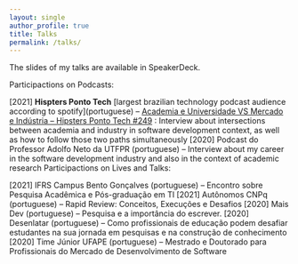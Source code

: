 ```yaml
---
layout: single
author_profile: true
title: Talks
permalink: /talks/
---
```


The slides of my talks are available in SpeakerDeck.

Participactions on Podcasts:

\[2021\] **Hispters Ponto Tech** \[largest brazilian technology podcast audience according to spotify\](portuguese) – [Academia e Universidade VS Mercado e Indústria – Hipsters Ponto Tech #249](https://hipsters.tech/academia-e-universidade-vs-mercado-e-industria-hipsters-ponto-tech-249/) : Interview about intersections between academia and industry in software development context, as well as how to follow those two paths simultaneously
[2020] Podcast do Professor Adolfo Neto da UTFPR (portuguese) – Interview about my career in the software development industry and also in the context of academic research
Participactions on Lives and Talks:

[2021] IFRS Campus Bento Gonçalves (portuguese) – Encontro sobre Pesquisa Acadêmica e Pós-graduação em TI
[2021] Autônomos CNPq (portuguese) – Rapid Review: Conceitos, Execuções e Desafios
[2020] Mais Dev (portuguese) – Pesquisa e a importância do escrever.
[2020] Desenlatar (portuguese) – Como profissionais de educação podem desafiar estudantes na sua jornada em pesquisas e na construção de conhecimento
[2020] Time Júnior UFAPE (portuguese) – Mestrado e Doutorado para Profissionais do Mercado de Desenvolvimento de Software
